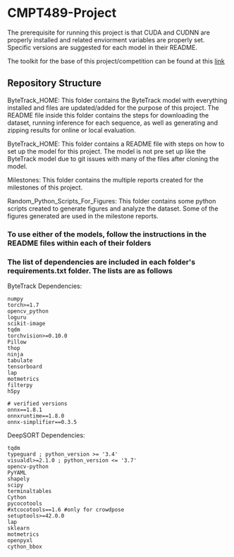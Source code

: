 # CMPT489-Project

The prerequisite for running this project is that CUDA and CUDNN are properly installed and related enviorment variables are properly set. Specific versions are suggested for each model in their README.

The toolkit for the base of this project/competition can be found at this [link](https://github.com/SoccerNet/sn-tracking)

## Repository Structure

ByteTrack_HOME: This folder contains the ByteTrack model with everything installed and files are updated/added for the purpose of this project. The README file inside this folder contains the steps for downloading the dataset, running inference for each sequence, as well as generating and zipping results for online or local evaluation.

ByteTrack_HOME: This folder contains a README file with steps on how to set up the model for this project. The model is not pre set up like the ByteTrack model due to git issues with many of the files after cloning the model.

Milestones: This folder contains the multiple reports created for the milestones of this project.

Random_Python_Scripts_For_Figures: This folder contains some python scripts created to generate figures and analyze the dataset. Some of the figures generated are used in the milestone reports.

### To use either of the models, follow the instructions in the README files within each of their folders

### The list of dependencies are included in each folder's requirements.txt folder. The lists are as follows

ByteTrack Dependencies:

```
numpy
torch>=1.7
opencv_python
loguru
scikit-image
tqdm
torchvision>=0.10.0
Pillow
thop
ninja
tabulate
tensorboard
lap
motmetrics
filterpy
h5py

# verified versions
onnx==1.8.1
onnxruntime==1.8.0
onnx-simplifier==0.3.5
```

DeepSORT Dependencies:

```
tqdm
typeguard ; python_version >= '3.4'
visualdl>=2.1.0 ; python_version <= '3.7'
opencv-python
PyYAML
shapely
scipy
terminaltables
Cython
pycocotools
#xtcocotools==1.6 #only for crowdpose
setuptools>=42.0.0
lap
sklearn
motmetrics
openpyxl
cython_bbox
```
